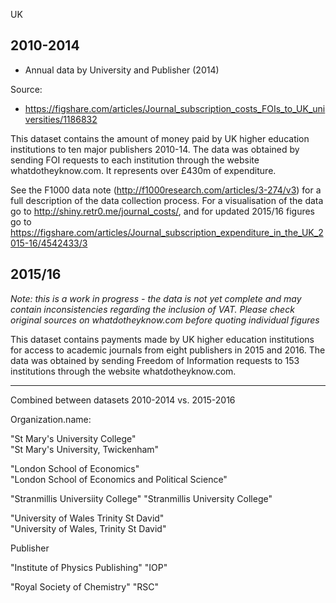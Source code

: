 UK


## 2010-2014

- Annual data by University and Publisher (2014)

Source:
- https://figshare.com/articles/Journal_subscription_costs_FOIs_to_UK_universities/1186832

This dataset contains the amount of money paid by UK higher education institutions to ten major publishers 2010-14. The data was obtained by sending FOI requests to each institution through the website whatdotheyknow.com. It represents over £430m of expenditure. 

See the F1000 data note (http://f1000research.com/articles/3-274/v3) for a full description of the data collection process. For a visualisation of the data go to http://shiny.retr0.me/journal_costs/, and for updated 2015/16 figures go to https://figshare.com/articles/Journal_subscription_expenditure_in_the_UK_2015-16/4542433/3


## 2015/16 

*Note: this is a work in progress - the data is not yet complete and may contain inconsistencies regarding the inclusion of VAT. Please check original sources on whatdotheyknow.com before quoting individual figures*

This dataset contains payments made by UK higher education institutions for access to academic journals from eight publishers in 2015 and 2016. The data was obtained by sending Freedom of Information requests to 153 institutions through the website whatdotheyknow.com.

---------------------------------------------------------------------------

Combined between datasets 2010-2014 vs. 2015-2016

Organization.name:

"St Mary's University College"    
"St Mary's University, Twickenham"

"London School of Economics"                      
"London School of Economics and Political Science"

"Stranmillis Universiity College"
"Stranmillis University College"

"University of Wales Trinity St David"                             
"University of Wales, Trinity St David"

Publisher

"Institute of Physics Publishing"
"IOP"

"Royal Society of Chemistry"
"RSC"

